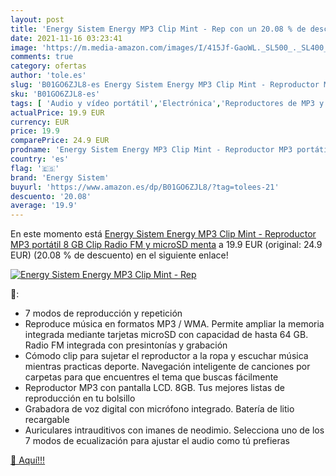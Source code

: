 ```yaml
---
layout: post
title: 'Energy Sistem Energy MP3 Clip Mint - Rep con un 20.08 % de descuento'
date: 2021-11-16 03:23:41
image: 'https://m.media-amazon.com/images/I/415Jf-GaoWL._SL500_._SL400_.jpg'
comments: true
category: ofertas
author: 'tole.es'
slug: 'B01GO6ZJL8-es Energy Sistem Energy MP3 Clip Mint - Reproductor MP3...'
sku: 'B01GO6ZJL8-es'
tags: [ 'Audio y vídeo portátil','Electrónica','Reproductores de MP3 y MP4 portátiles','energy sistem','microsd', ]
actualPrice: 19.9 EUR
currency: EUR
price: 19.9
comparePrice: 24.9 EUR
prodname: 'Energy Sistem Energy MP3 Clip Mint - Reproductor MP3 portátil  8 GB  Clip  Radio FM y microSD  menta'
country: 'es'
flag: '🇪🇸'
brand: 'Energy Sistem'
buyurl: 'https://www.amazon.es/dp/B01GO6ZJL8/?tag=tolees-21'
descuento: '20.08'
average: '19.9'
---
```


En este momento está [Energy Sistem Energy MP3 Clip Mint - Reproductor MP3 portátil  8 GB  Clip  Radio FM y microSD  menta](https://www.amazon.es/dp/B01GO6ZJL8/?tag=tolees-21) a 19.9 EUR (original: 24.9 EUR) (20.08 %  de descuento) en el siguiente enlace!

[![Energy Sistem Energy MP3 Clip Mint - Rep](https://m.media-amazon.com/images/I/415Jf-GaoWL._SL500_._SL400_.jpg)](https://www.amazon.es/dp/B01GO6ZJL8/?tag=tolees-21)

🔎:

- 7 modos de reproducción y repetición
- Reproduce música en formatos MP3 / WMA. Permite ampliar la memoria integrada mediante tarjetas microSD con capacidad de hasta 64 GB. Radio FM integrada con presintonías y grabación
- Cómodo clip para sujetar el reproductor a la ropa y escuchar música mientras practicas deporte. Navegación inteligente de canciones por carpetas para que encuentres el tema que buscas fácilmente
- Reproductor MP3 con pantalla LCD. 8GB. Tus mejores listas de reproducción en tu bolsillo
- Grabadora de voz digital con micrófono integrado. Batería de litio recargable
- Auriculares intrauditivos con imanes de neodimio. Selecciona uno de los 7 modos de ecualización para ajustar el audio como tú prefieras

[🛒 Aquí!!!](https://www.amazon.es/dp/B01GO6ZJL8/?tag=tolees-21)
